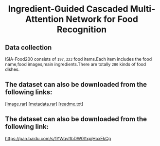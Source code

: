 # <p align="center"> Ingredient-Guided Cascaded Multi-Attention Network for Food Recognition</p>


## Data collection
ISIA-Food200 consists of `197,323` food items.Each item includes the food name,food images,main ingredients.There are totally `200` kinds of food dishes.


## The dataset can also be downloaded from the following links:
[[image.rar]](https://www.google.com/?hl=zh_tw)
[[metadata.rar]](https://www.google.com/?hl=zh_tw)
[[readme.txt]](https://www.google.com/?hl=zh_tw)

## The dataset can also be downloaded from the following link:
https://pan.baidu.com/s/1YWqvl1bDW0l1xpjHoxEkCg
